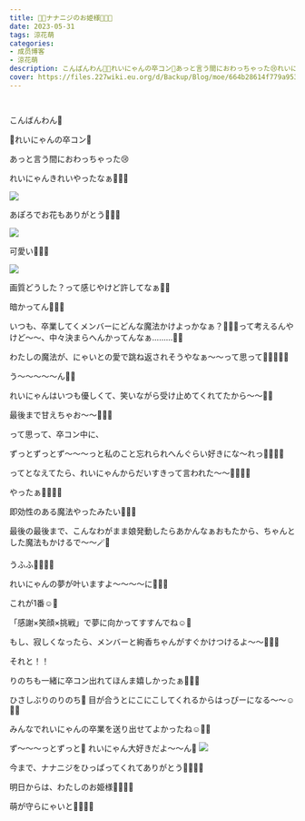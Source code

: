 ```yaml
---
title: 👸🏼ナナニジのお姫様💂🏻💓
date: 2023-05-31
tags: 涼花萌
categories: 
- 成员博客
- 涼花萌
description: こんばんわん🐶🌸れいにゃんの卒コン🌸あっと言う間におわっちゃった😢れいにゃんきれいやったなぁ🥰💓💓あぽろでお花もありがとう🚀🍓💓...
cover: https://files.227wiki.eu.org/d/Backup/Blog/moe/664b28614f779a953441163a12d25.jpg 
---
```


        ﻿



こんばんわん🐶






🌸れいにゃんの卒コン🌸

あっと言う間におわっちゃった😢




れいにゃんきれいやったなぁ🥰💓💓

![](https://files.227wiki.eu.org/d/Backup/Blog/moe/664b28614f779a953441163a12d25.jpg)









あぽろでお花もありがとう🚀🍓💓

![](https://files.227wiki.eu.org/d/Backup/Blog/moe/664b28614f779a953441163a12d25-01.jpg)



可愛い👭🏼💓


![](https://files.227wiki.eu.org/d/Backup/Blog/moe/664b28614f779a953441163a12d25-02.jpg)




画質どうした？って感じやけど許してなぁ🤣💓



暗かってん🤣💓💓











いつも、卒業してくメンバーにどんな魔法かけよっかなぁ？🧚🏻‍♀️って考えるんやけど〜〜、中々決まらへんかってんなぁ………😵‍💫







わたしの魔法が、にゃいとの愛で跳ね返されそうやなぁ〜〜って思って💂🏻🏰👸🏼







う〜〜〜〜〜ん😵‍💫





れいにゃんはいつも優しくて、笑いながら受け止めてくれてたから〜〜🥺💓






最後まで甘えちゃお〜〜🤫💓💓






って思って、卒コン中に、






ずっとずっとず〜〜〜っと私のこと忘れられへんぐらい好きにな〜れっ🧚🏻‍♀️💓





ってとなえてたら、れいにゃんからだいすきって言われた〜〜🧚🏻‍♀️💓




やったぁ👭🏼💓💓






即効性のある魔法やったみたい🧚🏻‍♀️










最後の最後まで、こんなわがまま娘発動したらあかんなぁおもたから、ちゃんとした魔法もかけるで〜〜🪄💫








うふふ🧚🏻‍♀️💓







れいにゃんの夢が叶いますよ〜〜〜〜に🧚🏻‍♀️



これが1番☺️💓






「感謝×笑顔×挑戦」で夢に向かってすすんでね☺️💓








もし、寂しくなったら、メンバーと絢香ちゃんがすぐかけつけるよ〜〜👭🏼💓











それと！！



りのちも一緒に卒コン出れてほんま嬉しかったぁ🥰💓💓


ひさしぶりのりのち💓
目が合うとにこにこしてくれるからはっぴーになる〜〜☺️💓💓




みんなでれいにゃんの卒業を送り出せてよかったね☺️💓💓









ず〜〜〜っとずっと💓
れいにゃん大好きだよ〜〜ん💓
![](https://files.227wiki.eu.org/d/Backup/Blog/moe/664b28614f779a953441163a12d25-03.jpg)





今まで、ナナニジをひっぱってくれてありがとう🥺💓💓💓








明日からは、わたしのお姫様👸🏼💓💓

萌が守らにゃいと💂🏻💓💓


